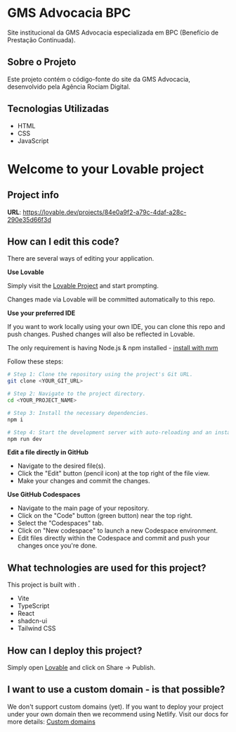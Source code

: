 # GMS Advocacia BPC

Site institucional da GMS Advocacia especializada em BPC (Benefício de Prestação Continuada).

## Sobre o Projeto

Este projeto contém o código-fonte do site da GMS Advocacia, desenvolvido pela Agência Rociam Digital.

## Tecnologias Utilizadas

- HTML
- CSS
- JavaScript

# Welcome to your Lovable project

## Project info

**URL**: https://lovable.dev/projects/84e0a9f2-a79c-4daf-a28c-290e35d66f3d

## How can I edit this code?

There are several ways of editing your application.

**Use Lovable**

Simply visit the [Lovable Project](https://lovable.dev/projects/84e0a9f2-a79c-4daf-a28c-290e35d66f3d) and start prompting.

Changes made via Lovable will be committed automatically to this repo.

**Use your preferred IDE**

If you want to work locally using your own IDE, you can clone this repo and push changes. Pushed changes will also be reflected in Lovable.

The only requirement is having Node.js & npm installed - [install with nvm](https://github.com/nvm-sh/nvm#installing-and-updating)

Follow these steps:

```sh
# Step 1: Clone the repository using the project's Git URL.
git clone <YOUR_GIT_URL>

# Step 2: Navigate to the project directory.
cd <YOUR_PROJECT_NAME>

# Step 3: Install the necessary dependencies.
npm i

# Step 4: Start the development server with auto-reloading and an instant preview.
npm run dev
```

**Edit a file directly in GitHub**

- Navigate to the desired file(s).
- Click the "Edit" button (pencil icon) at the top right of the file view.
- Make your changes and commit the changes.

**Use GitHub Codespaces**

- Navigate to the main page of your repository.
- Click on the "Code" button (green button) near the top right.
- Select the "Codespaces" tab.
- Click on "New codespace" to launch a new Codespace environment.
- Edit files directly within the Codespace and commit and push your changes once you're done.

## What technologies are used for this project?

This project is built with .

- Vite
- TypeScript
- React
- shadcn-ui
- Tailwind CSS

## How can I deploy this project?

Simply open [Lovable](https://lovable.dev/projects/84e0a9f2-a79c-4daf-a28c-290e35d66f3d) and click on Share -> Publish.

## I want to use a custom domain - is that possible?

We don't support custom domains (yet). If you want to deploy your project under your own domain then we recommend using Netlify. Visit our docs for more details: [Custom domains](https://docs.lovable.dev/tips-tricks/custom-domain/)
